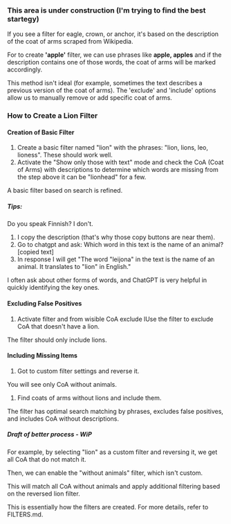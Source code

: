 ### This area is under construction (I'm trying to find the best startegy)

If you see a filter for eagle, crown, or anchor, it's based on the description of the coat of arms scraped from Wikipedia.

For to create **'apple'** filter, we can use phrases like **apple, apples** and if the description contains one of those words, the coat of arms will be marked accordingly.

This method isn't ideal (for example, sometimes the text describes a previous version of the coat of arms). The 'exclude' and 'include' options allow us to manually remove or add specific coat of arms.

### How to Create a Lion Filter

#### Creation of Basic Filter

1. Create a basic filter named "lion" with the phrases: "lion, lions, leo, lioness". These should work well.
2. Activate the "Show only those with text" mode and check the CoA (Coat of Arms) with descriptions to determine which words are missing from the step above it can be "lionhead" for a few.

 A basic filter based on search is refined.

##### Tips:
Do you speak Finnish? I don't. 

1. I copy the description (that's why those copy buttons are near them).
2. Go to chatgpt and ask: Which word in this text is the name of an animal? [copied text]
3. In response I will get "The word "leijona" in the text is the name of an animal. It translates to "lion" in English."

I often ask about other forms of words, and ChatGPT is very helpful in quickly identifying the key ones.

#### Excluding False Positives

1. Activate filter and from wisible CoA exclude lUse the filter to exclude CoA that doesn't have a lion.

The filter should only include lions.

#### Including Missing Items

1. Got to custom filter settings and reverse it.

You will see only CoA without animals.

1. Find coats of arms without lions and include them.

The filter has optimal search matching by phrases, excludes false positives, and includes CoA without descriptions.

##### Draft of better process - WiP   
For example, by selecting "lion" as a custom filter and reversing it, we get all CoA that do not match it.

Then, we can enable the "without animals" filter, which isn't custom.

This will match all CoA without animals and apply additional filtering based on the reversed lion filter.

This is essentially how the filters are created. For more details, refer to FILTERS.md.
